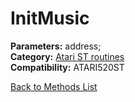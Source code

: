 # InitMusic

**Parameters:** address;  
**Category:** [Atari ST routines](../categories/atari_st_routines.md)  
**Compatibility:** ATARI520ST  


[Back to Methods List](../../SUMMARY.md)
